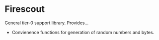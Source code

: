 # Firescout

General tier-0 support library. Provides...

- Convienence functions for generation of random numbers and bytes.
